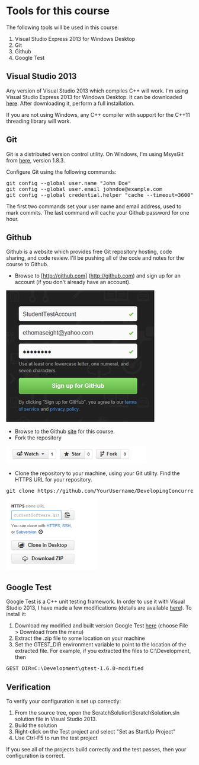 Tools for this course
=====================
The following tools will be used in this course:

1. Visual Studio Express 2013 for Windows Desktop
2. Git
3. Github
4. Google Test

Visual Studio 2013
------------------
Any version of Visual Studio 2013 which compiles C++ will work. I'm using Visual Studio Express 2013 for Windows Desktop. It can be downloaded [here](http://www.microsoft.com/en-us/download/details.aspx?id=40787). After downloading it, perform a full installation.

If you are not using Windows, any C++ compiler with support for the C++11 threading library will work.

Git
---
Git is a distributed version control utility. On Windows, I'm using MsysGit from [here](http://msysgit.github.io/), version 1.8.3.

Configure Git using the following commands:

<pre>
git config --global user.name "John Doe"
git config --global user.email johndoe@example.com
git config --global credential.helper "cache --timeout=3600"
</pre>

The first two commands set your user name and email address, used to mark commits. The last command will cache your Github password for one hour.

Github
------
Github is a website which provides free Git repository hosting, code sharing, and code review. I'll be pushing all of the code and notes for the course to Github.

* Browse to [http://github.com] (http://github.com) and sign up for an account (if you don't already have an account).

![Github sign up image](GithubSignUp.png)

* Browse to the Github [site](https://github.com/joshpeterson/DevelopingConcurrentSoftware) for this course.
* Fork the repository

![Fork a repo on Github image](GithubForkRepo.png)

* Clone the repository to your machine, using your Git utility. Find the HTTPS URL for your repository.

<pre>git clone https://github.com/YourUsername/DevelopingConcurrentSoftware.git</pre>

![Github HTTPS clone URL image](GithubHTTPSCloneURL.png)

Google Test
-----------
Google Test is a C++ unit testing framework. In order to use it with Visual Studio 2013, I have made a few modifications (details are available [here](http://stackoverflow.com/questions/12558327/google-test-in-visual-studio-2012)). To install it:

1. Download my modified and built version Google Test [here](https://docs.google.com/file/d/0B_iq84mNTIzZU2dIZkRNX1gwVUk/edit?usp=sharing) (choose File > Download from the menu)
2. Extract the .zip file to some location on your machine
3. Set the GTEST_DIR environment variable to point to the location of the extracted file. For example, if you extracted the files to C:\Development, then

<pre>GEST_DIR=C:\Development\gtest-1.6.0-modified</pre>

Verification
------------

To verify your configuration is set up correctly:

1. From the source tree, open the ScratchSolution\ScratchSolution.sln solution file in Visual Studio 2013.
2. Build the solution
3. Right-click on the Test project and select "Set as StartUp Project"
4. Use Ctrl-F5 to run the test project

If you see all of the projects build correctly and the test passes, then your configuration is correct.
